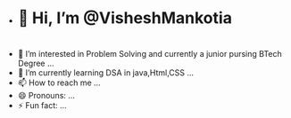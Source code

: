 - <h1>👋 Hi, I’m @VisheshMankotia<h1>
- 👀 I’m interested in Problem Solving and currently a junior pursing BTech Degree ...
- 🌱 I’m currently learning DSA in java,Html,CSS ...<br>
- 📫 How to reach me  ...
- 😄 Pronouns: ...
- ⚡ Fun fact: ...

<!---
VisheshMankotia/VisheshMankotia is a ✨ special ✨ repository because its `README.md` (this file) appears on your GitHub profile.
You can click the Preview link to take a look at your changes.
--->
